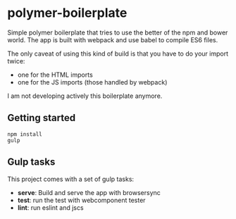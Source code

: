 # polymer-boilerplate

Simple polymer boilerplate that tries to use the better of the npm and bower world.
The app is built with webpack and use babel to compile ES6 files.

The only caveat of using this kind of build is that you have to do your import twice:
* one for the HTML imports
* one for the JS imports (those handled by webpack)

I am not developing actively this boilerplate anymore.

## Getting started
```
npm install
gulp
```

## Gulp tasks
This project comes with a set of gulp tasks:
* **serve**: Build and serve the app with browsersync
* **test**: run the test with webcomponent tester
* **lint**: run eslint and jscs
